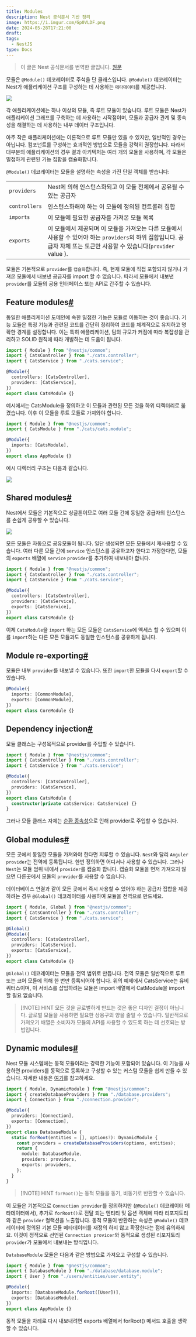 ```yaml
---
title: Modules
description: Nest 공식문서 기반 정리
image: https://i.imgur.com/Gp0VLDF.png
date: 2024-05-28T17:21:00
draft:
tags:
  - NestJS
type: Docs
---
```


> 이 글은 Nest 공식문서를 번역한 글입니다. [원문](https://docs.nestjs.com/modules)

모듈은 `@Module()` 데코레이터로 주석을 단 클래스입니다. `@Module()` 데코레이터는 Nest가 애플리케이션 구조를 구성하는 데 사용하는 `메타데이터`를 제공합니다.

![](https://i.imgur.com/j2yProx.png)

각 애플리케이션에는 하나 이상의 모듈, 즉 루트 모듈이 있습니다. 루트 모듈은 Nest가 애플리케이션 그래프를 구축하는 데 사용하는 시작점이며, 모듈과 공급자 관계 및 종속성을 해결하는 데 사용하는 내부 데이터 구조입니다.

아주 작은 애플리케이션에는 이론적으로 루트 모듈만 있을 수 있지만, 일반적인 경우는 아닙니다. 컴포넌트를 구성하는 효과적인 방법으로 모듈을 강력히 권장합니다. 따라서 대부분의 애플리케이션의 경우 결과 아키텍처는 여러 개의 모듈을 사용하며, 각 모듈은 밀접하게 관련된 기능 집합을 캡슐화합니다.

`@Module()` 데코레이터는 모듈을 설명하는 속성을 가진 단일 객체를 받습니다:

|               |                                                                                                                                                                           |
| ------------- | ------------------------------------------------------------------------------------------------------------------------------------------------------------------------- |
| `providers`   | Nest에 의해 인스턴스화되고 이 모듈 전체에서 공유될 수 있는 공급자                                                                                                         |
| `controllers` | 인스턴스화해야 하는 이 모듈에 정의된 컨트롤러 집합                                                                                                                        |
| `imports`     | 이 모듈에 필요한 공급자를 가져온 모듈 목록                                                                                                                                |
| `exports`     | 이 모듈에서 제공되며 이 모듈을 가져오는 다른 모듈에서 사용할 수 있어야 하는 `providers`의 하위 집합입니다. 공급자 자체 또는 토큰만 사용할 수 있습니다(`provider` value ). |

모듈은 기본적으로 `provider`를 `캡슐화`합니다. 즉, 현재 모듈에 직접 포함되지 않거나 가져온 모듈에서 내보낸 공급자를 import 할 수 없습니다. 따라서 모듈에서 내보낸 `provider`를 모듈의 공용 인터페이스 또는 API로 간주할 수 있습니다.

## Feature modules[#](https://docs.nestjs.com/modules#feature-modules)

동일한 애플리케이션 도메인에 속한 밀접한 기능은 모듈로 이동하는 것이 좋습니다. 기능 모듈은 특정 기능과 관련된 코드를 간단히 정리하여 코드를 체계적으로 유지하고 명확한 경계를 설정합니다. 이는 특히 애플리케이션, 팀의 규모가 커짐에 따라 복잡성을 관리하고 SOLID 원칙에 따라 개발하는 데 도움이 됩니다.

```typescript
import { Module } from "@nestjs/common";
import { CatsController } from "./cats.controller";
import { CatsService } from "./cats.service";

@Module({
  controllers: [CatsController],
  providers: [CatsService],
})
export class CatsModule {}
```

예시에서는 CatsModule을 정의하고 이 모듈과 관련된 모든 것을 하위 디렉터리로 옮겼습니다. 이후 이 모듈을 루트 모듈로 가져와야 합니다.

```typescript
import { Module } from "@nestjs/common";
import { CatsModule } from "./cats/cats.module";

@Module({
  imports: [CatsModule],
})
export class AppModule {}
```

예시 디렉터리 구조는 다음과 같습니다.

![](https://i.imgur.com/sOoXzhn.png)

## Shared modules[#](https://docs.nestjs.com/modules#shared-modules)

Nest에서 모듈은 기본적으로 싱글톤이므로 여러 모듈 간에 동일한 공급자의 인스턴스를 손쉽게 공유할 수 있습니다.

![](https://i.imgur.com/gURWqvT.png)

모든 모듈은 자동으로 공유모듈이 됩니다. 일단 생성되면 모든 모듈에서 재사용할 수 있습니다. 여러 다른 모듈 간에 `service` 인스턴스를 공유하고자 한다고 가정한다면, 모듈의 `exports` 배열에 `service` `provider`를 추가하여 내보내야 합니다.

```typescript
import { Module } from "@nestjs/common";
import { CatsController } from "./cats.controller";
import { CatsService } from "./cats.service";

@Module({
  controllers: [CatsController],
  providers: [CatsService],
  exports: [CatsService],
})
export class CatsModule {}
```

이제 `CatsModule`을 `import` 하는 모든 모듈은 `CatsService`에 엑세스 할 수 있으며 이를 `import`하는 다른 모든 모듈과도 동일한 인스턴스를 공유하게 됩니다.

## Module re-exporting[#](https://docs.nestjs.com/modules#module-re-exporting)

모듈은 내부 `provider`를 내보낼 수 있습니다. 또한 `import`한 모듈을 다시 `export`할 수 있습니다.

```typescript
@Module({
  imports: [CommonModule],
  exports: [CommonModule],
})
export class CoreModule {}
```

## Dependency injection[#](https://docs.nestjs.com/modules#dependency-injection)

모듈 클래스는 구성목적으로 provider를 주입할 수 있습니다.

```typescript
import { Module } from "@nestjs/common";
import { CatsController } from "./cats.controller";
import { CatsService } from "./cats.service";

@Module({
  controllers: [CatsController],
  providers: [CatsService],
})
export class CatsModule {
  constructor(private catsService: CatsService) {}
}
```

그러나 모듈 클래스 자체는 [순환 종속성](https://docs.nestjs.com/fundamentals/circular-dependency)으로 인해 provider로 주입할 수 없습니다.

## Global modules[#](https://docs.nestjs.com/modules#global-modules)

모든 곳에서 동일한 모듈을 가져와야 한다면 지루할 수 있습니다. `Nest`와 달리 `Anguler provider`는 전역에 등록됩니다. 한번 정의하면 어디서나 사용할 수 있습니다. 그러나 `Nest`는 모듈 범위 내에서 `provider`를 캡슐화 합니다. 캡슐화 모듈을 먼저 가져오지 않으면 다른곳에서 모듈의 `provider`를 사용할 수 없습니다.

데이터베이스 연결과 같이 모든 곳에서 즉시 사용할 수 있어야 하는 공급자 집합을 제공 하려는 경우 `@Global()` 데코레이터를 사용하여 모듈을 전역으로 만드세요.

```typescript
import { Module, Global } from "@nestjs/common";
import { CatsController } from "./cats.controller";
import { CatsService } from "./cats.service";

@Global()
@Module({
  controllers: [CatsController],
  providers: [CatsService],
  exports: [CatsService],
})
export class CatsModule {}
```

`@Global()` 데코레이터는 모듈을 전역 범위로 만듭니다. 전역 모듈은 일반적으로 루트 또는 코어 모들에 의해 한 번만 등록되어야 합니다. 위의 예제에서 CatsService는 유비쿼터스이며, 이 서비스를 삽입하려는 모듈은 import 배열에서 CatModule을 import 할 필요 없습니다.

> [!NOTE] HINT
> 모든 것을 글로벌하게 만드는 것은 좋은 디자인 결정이 아닙니다. 글로벌 모듈을 사용하면 필요한 상용구의 양을 줄일 수 있습니다. 일반적으로 가져오기 배열은 소비자가 모듈의 API를 사용할 수 있도록 하는 데 선호되는 방법입니다.

## Dynamic modules[#](https://docs.nestjs.com/modules#dynamic-modules)

Nest 모듈 시스템에는 동적 모듈이라는 강력한 기능이 포함되어 있습니다. 이 기능을 사용하면 providers를 동적으로 등록하고 구성할 수 있는 커스텀 모듈을 쉽게 만들 수 있습니다. 자세한 내용은 [여기](https://docs.nestjs.com/fundamentals/dynamic-modules)를 참고하세요.

```typescript
import { Module, DynamicModule } from "@nestjs/common";
import { createDatabaseProviders } from "./database.providers";
import { Connection } from "./connection.provider";

@Module({
  providers: [Connection],
  exports: [Connection],
})
export class DatabaseModule {
  static forRoot(entities = [], options?): DynamicModule {
    const providers = createDatabaseProviders(options, entities);
    return {
      module: DatabaseModule,
      providers: providers,
      exports: providers,
    };
  }
}
```

> [!NOTE] HINT
> `forRoot()`는 동적 모듈을 동기, 비동기로 반환할 수 있습니다.

이 모듈은 기본적으로 `Connection provider`를 정의하지만 (`@Module()` 데코레이터 메타데이터에서), 추가로 `forRoot()`로 전달 되는 엔티티 및 옵션 객체에 따라 리포지토리와 같은 `provider` 컬랙션을 노출합니다. 동적 모듈이 반환하는 속성은 `@Module()` 데코레이터에 정의된 기본 모듈 메타데이터를 재정의 하지 않고 확장한다는 점에 유의하세요. 이것이 정적으로 선언된 `Connection provicer`와 동적으로 생성된 리포지토리 `provider`가 모듈에서 내보내는 방식입니다.

`DatabaseModule` 모듈은 다음과 같은 방법으로 가져오고 구성할 수 있습니다.

```typescript
import { Module } from "@nestjs/common";
import { DatabaseModule } from "./database/database.module";
import { User } from "./users/entities/user.entity";

@Module({
  imports: [DatabaseModule.forRoot([User])],
  exports: [DatabaseModule],
})
export class AppModule {}
```

동적 모듈을 차례로 다시 내보내려면 exports 배열에서 forRoot() 메서드 호출을 생략할 수 있습니다.
